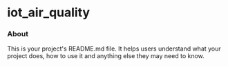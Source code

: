 iot_air_quality
===============

### About

This is your project's README.md file. It helps users understand what your
project does, how to use it and anything else they may need to know.
